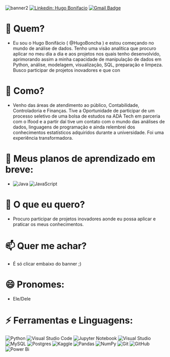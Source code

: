 
![banner2](https://github.com/HugoBoncha/HugoBoncha/assets/149209077/aa919df7-73ad-4207-b141-eb91dff0fc64)
[![Linkedin: Hugo Bonifacio](https://img.shields.io/badge/-hugobonifacio-blue?style=flat-square&logo=Linkedin&logoColor=white&link=https://www.linkedin.com/in/hugobonifacio/)](https://www.linkedin.com/in/hugobonifacio/)
[![Gmail Badge](https://img.shields.io/badge/-hbonifacio@gmail.com-006bed?style=flat-square&logo=Gmail&logoColor=white&link=mailto:hbonifacio@gmail.com)](mailto:hbonifacio@gmail.com)

# 👋 Quem?
-  Eu sou o Hugo Bonifácio ( @HugoBoncha ) e estou começando no mundo de análise de dados. Tenho uma visão analítica que procuro aplicar no meu dia a dia e aos projetos nos quais tenho desenvolvido, aprimorando assim a minha capacidade de manipulação de dados em Python, análise, modelagem, visualização, SQL, preparação e limpeza. Busco participar de projetos inovadores e que con
# 👀 Como?
- Venho das áreas de atendimento ao público, Contabilidade, Controladoria e Finanças. Tive a Oportunidade de participar de um processo seletivo de uma bolsa de estudos na ADA Tech em parceria com o Ifood e a partir daí tive um contato com o mundo das análises de dados, linguagens de programação e ainda relembrei dos conhecimentos estatísticos adquiridos durante a universidade. Foi uma experiência transformadora.
# 🌱 Meus planos de aprendizado em breve:
- ![Java](https://img.shields.io/badge/java-%23ED8B00.svg?style=for-the-badge&logo=openjdk&logoColor=white) ![JavaScript](https://img.shields.io/badge/javascript-%23323330.svg?style=for-the-badge&logo=javascript&logoColor=%23F7DF1E) 
# 💞️ O que eu quero?
- Procuro participar de projetos inovadores aonde eu possa aplicar e praticar os meus conhecimentos.
# 📫 Quer me achar? 
- É só clicar embaixo do banner ;)
# 😄 Pronomes: 
 - Ele/Dele
# ⚡  Ferramentas e Linguagens:
  ![Python](https://img.shields.io/badge/python-3670A0?style=for-the-badge&logo=python&logoColor=ffdd54) ![Visual Studio Code](https://img.shields.io/badge/Visual%20Studio%20Code-0078d7.svg?style=for-the-badge&logo=visual-studio-code&logoColor=white) ![Jupyter Notebook](https://img.shields.io/badge/jupyter-%23FA0F00.svg?style=for-the-badge&logo=jupyter&logoColor=white) ![Visual Studio](https://img.shields.io/badge/Visual%20Studio-5C2D91.svg?style=for-the-badge&logo=visual-studio&logoColor=white) ![MySQL](https://img.shields.io/badge/mysql-4479A1.svg?style=for-the-badge&logo=mysql&logoColor=white) ![Postgres](https://img.shields.io/badge/postgres-%23316192.svg?style=for-the-badge&logo=postgresql&logoColor=white) ![Kaggle](https://img.shields.io/badge/Kaggle-035a7d?style=for-the-badge&logo=kaggle&logoColor=white) ![Pandas](https://img.shields.io/badge/pandas-%23150458.svg?style=for-the-badge&logo=pandas&logoColor=white) ![NumPy](https://img.shields.io/badge/numpy-%23013243.svg?style=for-the-badge&logo=numpy&logoColor=white) ![Git](https://img.shields.io/badge/git-%23F05033.svg?style=for-the-badge&logo=git&logoColor=white) ![GitHub](https://img.shields.io/badge/github-%23121011.svg?style=for-the-badge&logo=github&logoColor=white) ![Power Bi](https://img.shields.io/badge/power_bi-F2C811?style=for-the-badge&logo=powerbi&logoColor=black)

<!---
HugoBoncha/HugoBoncha is a ✨ special ✨ repository because its `README.md` (this file) appears on your GitHub profile.
You can click the Preview link to take a look at your changes.
--->
<!--- MIT License

Copyright (c) 2020 Ileriayo Adebiyi

Permission is hereby granted, free of charge, to any person obtaining a copy
of this software and associated documentation files (the "Software"), to deal
in the Software without restriction, including without limitation the rights
to use, copy, modify, merge, publish, distribute, sublicense, and/or sell
copies of the Software, and to permit persons to whom the Software is
furnished to do so, subject to the following conditions:

The above copyright notice and this permission notice shall be included in all
copies or substantial portions of the Software.

THE SOFTWARE IS PROVIDED "AS IS", WITHOUT WARRANTY OF ANY KIND, EXPRESS OR
IMPLIED, INCLUDING BUT NOT LIMITED TO THE WARRANTIES OF MERCHANTABILITY,
FITNESS FOR A PARTICULAR PURPOSE AND NONINFRINGEMENT. IN NO EVENT SHALL THE
AUTHORS OR COPYRIGHT HOLDERS BE LIABLE FOR ANY CLAIM, DAMAGES OR OTHER
LIABILITY, WHETHER IN AN ACTION OF CONTRACT, TORT OR OTHERWISE, ARISING FROM,
OUT OF OR IN CONNECTION WITH THE SOFTWARE OR THE USE OR OTHER DEALINGS IN THE
SOFTWARE. 
--->
